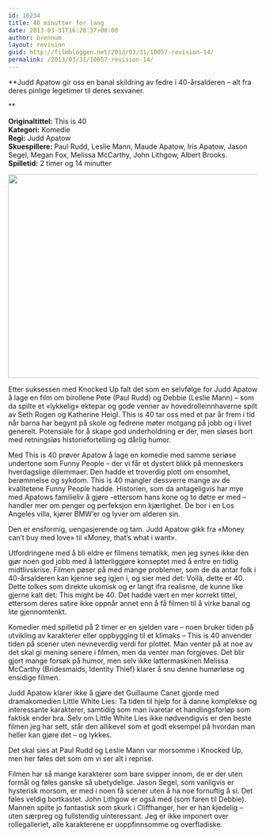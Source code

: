 ```yaml
---
id: 10234
title: 40 minutter for lang
date: 2013-03-31T16:28:37+00:00
author: brennum
layout: revision
guid: http://filmbloggen.net/2013/03/31/10057-revision-14/
permalink: /2013/03/31/10057-revision-14/
---
```

**Judd Apatow gir oss en banal skildring av fedre i 40-årsalderen &#8211; alt fra deres pinlige legetimer til deres sexvaner.  
<!--more-->**

**Originaltittel:** This is 40  
**Kategori:** Komedie  
**Regi:** Judd Apatow  
**Skuespillere:** Paul Rudd, Leslie Mann, Maude Apatow, Iris Apatow, Jason Segel, Megan Fox, Melissa McCarthy, John Lithgow, Albert Brooks.  
**Spilletid:** 2 timer og 14 minutter

<a href="http://filmbloggen.net/?attachment_id=10060" rel="attachment wp-att-10060"><img class="alignnone size-large wp-image-10060" src="http://filmbloggen.net/wp-content/uploads//2013/03/This-is-40-4-620x412.jpg" alt="" width="620" height="412" /></a>

Etter suksessen med Knocked Up falt det som en selvfølge for Judd Apatow å lage en film om birollene Pete (Paul Rudd) og Debbie (Leslie Mann) &#8211; som da spilte et &laquo;lykkelig&raquo; ektepar og gode venner av hovedrolleinnhaverne spilt av Seth Rogen og Katherine Heigl. This is 40 tar oss med et par år frem i tid når barna har begynt på skole og fedrene møter motgang på jobb og i livet generelt. Potensiale for å skape god underholdning er der, men sløses bort med retningsløs historiefortelling og dårlig humor.

Med This is 40 prøver Apatow å lage en komedie med samme seriøse undertone som Funny People &#8211; der vi får et dystert blikk på menneskers hverdagslige dilemmaer. Den hadde et troverdig plott om ensomhet, berømmelse og sykdom. This is 40 mangler dessverre mange av de kvalitetene Funny People hadde. Historien, som da antageligvis har mye med Apatows familieliv å gjøre -ettersom hans kone og to døtre er med &#8211; handler mer om penger og perfeksjon enn kjærlighet. De bor i en Los Angeles villa, kjører BMW&#8217;er og lyver om alderen sin.

Den er ensformig, uengasjerende og tam. Judd Apatow gikk fra &laquo;Money can&#8217;t buy med love&raquo; til &laquo;Money, that&#8217;s what i want&raquo;.

Utfordringene med å bli eldre er filmens tematikk, men jeg synes ikke den gjør noen god jobb med å latterliggjøre konseptet med å entre en tidlig midtlivskrise. Filmen pøser på med mange problemer, som de da antar folk i 40-årsalderen kan kjenne seg igjen i, og sier med det: Voilà, dette er 40. Dette tolkes som direkte ukomisk og er langt ifra realisme, de kunne like gjerne kalt det: This might be 40. Det hadde vært en mer korrekt tittel, ettersom deres satire ikke oppnår annet enn å få filmen til å virke banal og lite gjennomtenkt.

Komedier med spilletid på 2 timer er en sjelden vare &#8211; noen bruker tiden på utvikling av karakterer eller oppbygging til et klimaks &#8211; This is 40 anvender tiden på scener uten nevneverdig verdi for plottet. Man venter på at noe av det skal gi mening senere i filmen, men da venter man forgjeves. Det blir gjort mange forsøk på humor, men selv ikke lattermaskinen Melissa McCarthy (Bridesmaids, Identity Thief) klarer å snu denne humørløse og ensidige filmen.

Judd Apatow klarer ikke å gjøre det Guillaume Canet gjorde med dramakomedien Little White Lies: Ta tiden til hjelp for å danne komplekse og interessante karakterer, samtidig som man ivaretar et handlingsforløp som faktisk ender bra. Selv om Little White Lies ikke nødvendigvis er den beste filmen jeg har sett, står den allikevel som et godt eksempel på hvordan man heller kan gjøre det &#8211; og lykkes.

Det skal sies at Paul Rudd og Leslie Mann var morsomme i Knocked Up, men her føles det som om vi ser alt i reprise.

Filmen har så mange karakterer som bare svipper innom, de er der uten formål og føles ganske så ubetydelige. Jason Segel, som vanligvis er hysterisk morsom, er med i noen få scener uten å ha noe fornuftig å si. Det føles veldig bortkastet. John Lithgow er også med (som faren til Debbie). Mannen spilte jo fantastisk som skurk i Cliffhanger, her er han kjedelig &#8211; uten særpreg og fullstendig uinteressant. Jeg er ikke imponert over rollegalleriet, alle karakterene er uoppfinnsomme og overfladiske.